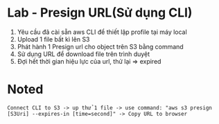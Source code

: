 # Lab - Presign URL(Sử dụng CLI)
1. Yêu cầu đã cài sẵn aws CLI để thiết lập profile tại máy local
2. Upload 1 file bất kì lên S3
3. Phát hành 1 Presign url cho object trên S3 bằng command
4. Sử dụng URL để download file trên trình duyệt
5. Đợi hết thời gian hiệu lực của url, thử lại => expired

# Noted
```
Connect CLI to S3 -> up thử 1 file -> use command: "aws s3 presign [S3Uri] --expires-in [time=second]" -> Copy URL to browser 
```